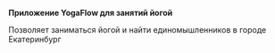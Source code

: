 **Приложение YogaFlow для занятий йогой**

Позволяет заниматься йогой и найти  единомышленников в городе Екатеринбург


